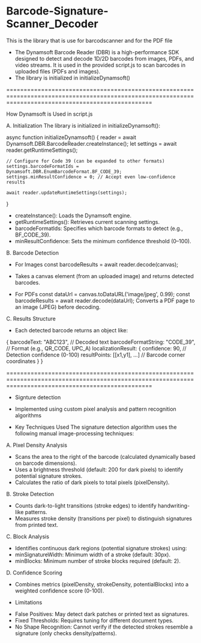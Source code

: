 # Barcode-Signature-Scanner_Decoder

This is the library that is use for barcodscanner and for the PDF file

 <!-- PDF reader -->
<script src="https://cdnjs.cloudflare.com/ajax/libs/pdf.js/2.12.313/pdf.min.js"></script>
<script src="https://cdnjs.cloudflare.com/ajax/libs/pdf-lib/1.17.1/pdf-lib.min.js"></script>

<!-- Link of the the Dynamsoft (https://www.dynamsoft.com/) -->

- The Dynamsoft Barcode Reader (DBR) is a high-performance SDK designed to detect and decode 1D/2D barcodes from images, PDFs, and video streams. It is used in the provided script.js to scan barcodes in uploaded files (PDFs and images).
- The library is initialized in initializeDynamsoft()
  <!-- Barcode Scanner and Decoder -->
  <script src="https://cdn.jsdelivr.net/npm/dynamsoft-javascript-barcode@9.6.2/dist/dbr.js"></script>

<script>
    // Initialize license BEFORE any scanning operations
    Dynamsoft.DBR.BarcodeReader.license = 'DLS2eyJoYW5kc2hha2VDb2RlIjoiMTAzODY5NTMyLVRYbFhaV0pRY205cSIsIm1haW5TZXJ2ZXJVUkwiOiJodHRwczovL21kbHMuZHluYW1zb2Z0b25saW5lLmNvbSIsIm9yZ2FuaXphdGlvbklEIjoiMTAzODY5NTMyIiwic3RhbmRieVNlcnZlclVSTCI6Imh0dHBzOi8vc2Rscy5keW5hbXNvZnRvbmxpbmUuY29tIiwiY2hlY2tDb2RlIjoxMDQ2ODk4MzQ4fQ==';
    Dynamsoft.DBR.BarcodeReader.engineResourcePath = "https://cdn.jsdelivr.net/npm/dynamsoft-javascript-barcode@9.6.2/dist/";
</script>

======================================================================================================================================================

How Dynamsoft is Used in script.js

A. Initialization
The library is initialized in initializeDynamsoft():

async function initializeDynamsoft() {
reader = await Dynamsoft.DBR.BarcodeReader.createInstance();
let settings = await reader.getRuntimeSettings();

    // Configure for Code 39 (can be expanded to other formats)
    settings.barcodeFormatIds = Dynamsoft.DBR.EnumBarcodeFormat.BF_CODE_39;
    settings.minResultConfidence = 0; // Accept even low-confidence results

    await reader.updateRuntimeSettings(settings);

}

- createInstance(): Loads the Dynamsoft engine.
- getRuntimeSettings(): Retrieves current scanning settings.
- barcodeFormatIds: Specifies which barcode formats to detect (e.g., BF_CODE_39).
- minResultConfidence: Sets the minimum confidence threshold (0–100).

B. Barcode Detection

- For Images
  const barcodeResults = await reader.decode(canvas);

* Takes a canvas element (from an uploaded image) and returns detected barcodes.

- For PDFs
  const dataUrl = canvas.toDataURL('image/jpeg', 0.99);
  const barcodeResults = await reader.decode(dataUrl);
  Converts a PDF page to an image (JPEG) before decoding.

C. Results Structure

- Each detected barcode returns an object like:

{
barcodeText: "ABC123", // Decoded text
barcodeFormatString: "CODE_39", // Format (e.g., QR_CODE, UPC_A)
localizationResult: {
confidence: 90, // Detection confidence (0-100)
resultPoints: [[x1,y1], ...] // Barcode corner coordinates
}
}

======================================================================================================================================================

- Signture detection

* Implemented using custom pixel analysis and pattern recognition algorithms

* Key Techniques Used
  The signature detection algorithm uses the following manual image-processing techniques:

A. Pixel Density Analysis

- Scans the area to the right of the barcode (calculated dynamically based on barcode dimensions).
- Uses a brightness threshold (default: 200 for dark pixels) to identify potential signature strokes.
- Calculates the ratio of dark pixels to total pixels (pixelDensity).

B. Stroke Detection

- Counts dark-to-light transitions (stroke edges) to identify handwriting-like patterns.
- Measures stroke density (transitions per pixel) to distinguish signatures from printed text.

C. Block Analysis

- Identifies continuous dark regions (potential signature strokes) using:
- minSignatureWidth: Minimum width of a stroke (default: 30px).
- minBlocks: Minimum number of stroke blocks required (default: 2).

D. Confidence Scoring

- Combines metrics (pixelDensity, strokeDensity, potentialBlocks) into a weighted confidence score (0-100).

* Limitations

- False Positives: May detect dark patches or printed text as signatures.
- Fixed Thresholds: Requires tuning for different document types.
- No Shape Recognition: Cannot verify if the detected strokes resemble a signature (only checks density/patterns).
